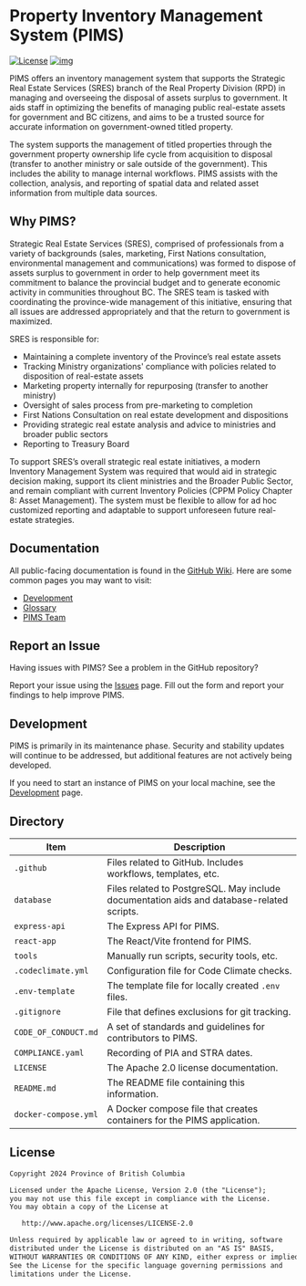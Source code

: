 # Property Inventory Management System (PIMS)

[![License](https://img.shields.io/badge/License-Apache%202.0-blue.svg)](LICENSE)
[![img](https://img.shields.io/badge/Lifecycle-Stable-97ca00)](https://github.com/bcgov/repomountie/blob/master/doc/lifecycle-badges.md)

PIMS offers an inventory management system that supports the Strategic Real Estate Services (SRES) branch of the Real Property Division (RPD) in managing and overseeing the disposal of assets surplus to government. It aids staff in optimizing the benefits of managing public real-estate assets for government and BC citizens, and aims to be a trusted source for accurate information on government-owned titled property.

The system supports the management of titled properties through the government property ownership life cycle from acquisition to disposal (transfer to another ministry or sale outside of the government). This includes the ability to manage internal workflows. PIMS assists with the collection, analysis, and reporting of spatial data and related asset information from multiple data sources.

## Why PIMS?

Strategic Real Estate Services (SRES), comprised of professionals from a variety of backgrounds (sales, marketing, First Nations consultation, environmental management and communications) was formed to dispose of assets surplus to government in order to help government meet its commitment to balance the provincial budget and to generate economic activity in communities throughout BC. The SRES team is tasked with coordinating the province-wide management of this initiative, ensuring that all issues are addressed appropriately and that the return to government is maximized.

SRES is responsible for:

- Maintaining a complete inventory of the Province’s real estate assets
- Tracking Ministry organizations' compliance with policies related to disposition of real-estate assets
- Marketing property internally for repurposing (transfer to another ministry)
- Oversight of sales process from pre-marketing to completion
- First Nations Consultation on real estate development and dispositions
- Providing strategic real estate analysis and advice to ministries and broader public sectors
- Reporting to Treasury Board

To support SRES’s overall strategic real estate initiatives, a modern Inventory Management System was required that would aid in strategic decision making, support its client ministries and the Broader Public Sector, and remain compliant with current Inventory Policies (CPPM Policy Chapter 8: Asset Management). The system must be flexible to allow for ad hoc customized reporting and adaptable to support unforeseen future real-estate strategies.

## Documentation

All public-facing documentation is found in the [GitHub Wiki](https://github.com/bcgov/PIMS/wiki). Here are some common pages you may want to visit:

- [Development](https://github.com/bcgov/PIMS/wiki/Development)
- [Glossary](https://github.com/bcgov/PIMS/wiki/Glossary)
- [PIMS Team](https://github.com/bcgov/PIMS/wiki/PIMS-Development-Team)

## Report an Issue

Having issues with PIMS? See a problem in the GitHub repository?

Report your issue using the [Issues](https://github.com/bcgov/PIMS/issues/new/choose) page. Fill out the form and report your findings to help improve PIMS.

## Development

PIMS is primarily in its maintenance phase. Security and stability updates will continue to be addressed, but additional features are not actively being developed.

If you need to start an instance of PIMS on your local machine, see the [Development](https://github.com/bcgov/PIMS/wiki/Development) page.

## Directory

| Item | Description |
| --- | --- |
|`.github`| Files related to GitHub. Includes workflows, templates, etc. |
|`database`| Files related to PostgreSQL. May include documentation aids and database-related scripts. |
|`express-api`| The Express API for PIMS. |
|`react-app`|The React/Vite frontend for PIMS.|
|`tools`| Manually run scripts, security tools, etc.|
|`.codeclimate.yml`| Configuration file for Code Climate checks.|
|`.env-template`| The template file for locally created `.env` files.|
|`.gitignore`|File that defines exclusions for git tracking.|
|`CODE_OF_CONDUCT.md`| A set of standards and guidelines for contributors to PIMS.|
|`COMPLIANCE.yaml`|Recording of PIA and STRA dates.|
|`LICENSE`|The Apache 2.0 license documentation.|
|`README.md`|The README file containing this information.|
|`docker-compose.yml`|A Docker compose file that creates containers for the PIMS application. |

## License

```md
Copyright 2024 Province of British Columbia

Licensed under the Apache License, Version 2.0 (the "License");
you may not use this file except in compliance with the License.
You may obtain a copy of the License at

   http://www.apache.org/licenses/LICENSE-2.0

Unless required by applicable law or agreed to in writing, software
distributed under the License is distributed on an "AS IS" BASIS,
WITHOUT WARRANTIES OR CONDITIONS OF ANY KIND, either express or implied.
See the License for the specific language governing permissions and
limitations under the License.
```
